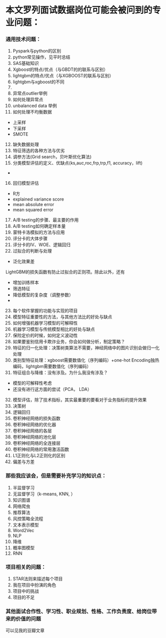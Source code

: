 # 本文罗列面试数据岗位可能会被问到的专业问题：

### 通用技术问题：
1. Pyspark与python的区别
2. python常见操作，见平时总结
3. SAS基础知识
4. Xgboost的特点/优点（与GBDT的的联系与区别）
5. lightgbm的特点/优点（与XGBOOST的联系与区别）
6. lightgbm与xgboost的不同
7. 
8. 异常点outlier举例
9. 如何处理异常点
10. unbalanced data 举例
11. 如何处理不均衡数据
  - 上采样
  - 下采样
  - SMOTE
12. 缺失数据处理
13. 特征筛选的各种方法与优劣
14. 调参方法(Grid search，贝叶斯优化算法)
15. 分类模型评估的定义、优缺点(ks,auc,roc,frp,trp,f1, accuracy，lift)
 - 
16. 回归模型评估
 - R方
 - explained variance score
 - mean absolute error
 - mean squared error
17. A/B testing的步骤、最主要的作用
18. A/B testing如何确定样本量
19. 蒙特卡洛模拟的方法与应用
20. 评分卡的大体步骤
21. 评分卡的IV、WOE、逻辑回归
22. 过拟合的判断与处理
 - 泛化效果差
 
 LightGBM的损失函数有防止过拟合的正则项。除此以外，还有
 - 增加训练样本
 - 筛选特征
 - 降低模型的复杂度（调整参数）
 - 

23. 每个软件掌握的功能与实现的项目
24. 模型特征重要性的方法，与其他方法比的好处与缺点
25. 如何增强机器学习模型的可解释性
26. 机器学习模型与传统模型相比的好处与缺点
27. 保险定价的时候，如何定义波动性
28. 如果要鉴别信用卡欺诈业务，你会如何做分析，制定策略？
29. 特征的归一化处理：决策树类算法不需要，神经网络中的图片识别会做归一化处理
30. 类别型特征处理：xgboost需要数值化（序列编码）+one-hot Encoding独热编码，lightgbm需要数值化（序列编码）
31. 特征组合与降维：没有涉及。为什么我没有涉及？
  - 模型的可解释性考虑
  - 还没有进行这方面的尝试（PCA， LDA）
32. 模型评估，除了技术指标，其实最重要的要看对于业务指标的提升效果
33. 决策树
34. 逻辑回归
35. 卷积神经网络的损失函数
36. 卷积神经网络的优化器
37. 卷积神经网络的各层
38. 卷积神经网络的池化层
39. 卷积神经网络的全连接层
40. 卷积神经网络的常用激活函数
40. L1正则化与L2正则化的区别
41. 偏差与方差


### 那些我应该会，但是需要补充学习的知识点：
1. 半监督学习
2. 无监督学习（k-means, KNN, ）
3. 知识图谱
4. 网络爬虫
5. 推荐算法
6. 风控策略全流程
7. 文本表示模型
8. Word2Vec
9. NLP
10. 降维
11. 概率图模型
12. RNN


### 项目相关的问题：
1. STAR法则来描述每个项目
2. 我在项目中扮演的角色
3. 项目中的挑战
4. 项目的不足

### 其他面试合作性、学习性、职业规划、性格、工作负责度、给岗位带来的价值的问题
可以见我的豆瓣文章
